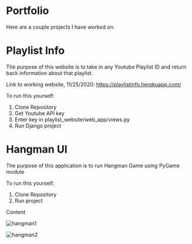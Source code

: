 # Portfolio

Here are a couple projects I have worked on.

# Playlist Info 

The purpose of this website is to take in any Youtube Playlist ID and return back information about that playlist.

Link to working website, 11/25/2020:
https://playlistinfo.herokuapp.com/


To run this yourself:
1. Clone Repository
2. Get Youtube API key
3. Enter key in playlist_website/web_app/views.py
4. Run Django project


# Hangman UI

The purpose of this application is to run Hangman Game using PyGame module

To run this yourself:
1. Clone Repository
2. Run project

Content

![hangman1](https://user-images.githubusercontent.com/23545060/101965521-ce449b00-3bc9-11eb-956d-f84a22fb2e89.png)


![hangman2](https://user-images.githubusercontent.com/23545060/101965566-f7fdc200-3bc9-11eb-95c0-846ef259137d.png)

